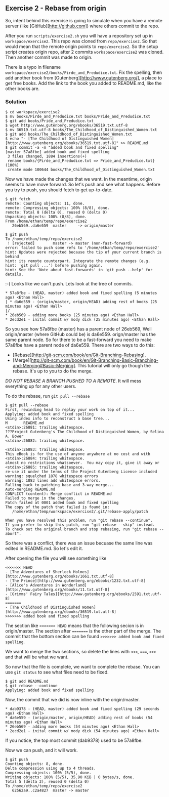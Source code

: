 ## Exercise 2 - Rebase from origin

So, intent behind this exercise is going to simulate when you have a remote server (like [GitHub][http://github.com]) where others commit to the repo.

After you run `scripts/exercise2.sh` you will have a repository set up in `workspace/exercise2`. This repo was cloned from `repo/exercise2`. So that would mean that the remote origin points to `repo/exercise2`. So the setup script creates origin repo, after 2 commits `workspace/exercise2` was cloned. Then another commit was made to origin.

There is a typo in filename `workspace/exercise2/books/Pirde_and_Predudice.txt`. Fix the spelling, then add another book from [Gutenberg][http://www.gutenberg.org/], a place to get free books. Add the link to the book you added to README.md, like the other books are.

### Solution
```
$ cd workspace/exercise2
$ mv books/Pirde_and_Predudice.txt books/Pride_and_Predudice.txt
$ git add books/Pride_and_Predudice.txt
$ wget http://www.gutenberg.org/ebooks/36519.txt.utf-8
$ mv 36519.txt.utf-8 books/The_Childhood_of_Distinguished_Women.txt
$ git add books/The_Childhood_of_Distinguished_Women.txt
$ echo "- [The Childhood of Distinguished Women][http://www.gutenberg.org/ebooks/36519.txt.utf-8]" >> README.md
$ git commit -a -m "added book and fixed spelling"
[master 57a8fbe] added book and fixed spelling
 3 files changed, 1884 insertions(+)
 rename books/{Pirde_and_Predudice.txt => Pride_and_Predudice.txt} (100%)
 create mode 100644 books/The_Childhood_of_Distinguished_Women.txt

```

Now we have made the changes that we want. In the meantime, origin seems to have move forward. So let's push and see what happens. Before you try to push, you should fetch to get up-to-date.
```
$ git fetch
remote: Counting objects: 11, done.
remote: Compressing objects: 100% (8/8), done.
remote: Total 8 (delta 0), reused 0 (delta 0)
Unpacking objects: 100% (8/8), done.
From /home/ethan/temp/repo/exercise2
   26eb569..da6e559  master     -> origin/master

$ git push
To /home/ethan/temp/repo/exercise2
 ! [rejected]        master -> master (non-fast-forward)
error: failed to push some refs to '/home/ethan/temp/repo/exercise2'
hint: Updates were rejected because the tip of your current branch is behind
hint: its remote counterpart. Integrate the remote changes (e.g.
hint: 'git pull ...') before pushing again.
hint: See the 'Note about fast-forwards' in 'git push --help' for details.
```

:-( Looks like we can't push. Lets look at the tree of commits.

```
* 57a8fbe - (HEAD, master) added book and fixed spelling (5 minutes ago) <Ethan Hall>
| * da6e559 - (origin/master, origin/HEAD) adding rest of books (25 minutes ago) <Ethan Hall>
|/  
* 26eb569 - adding more books (25 minutes ago) <Ethan Hall>
* 2ecd2e1 - inital commit w/ mody dick (25 minutes ago) <Ethan Hall>
```

So you see how 57a8fbe (master) has a parent node of 26eb569, Well origin/master (where GitHub could be) is da6e559. orign/master has the same parent node. So for there to be a fast-forward you need to make 57a8fbe have a parent node of da6e559. There are two ways to do this:
- [Rebase][http://git-scm.com/book/en/Git-Branching-Rebasing].
- [Merge][http://git-scm.com/book/en/Git-Branching-Basic-Branching-and-Merging#Basic-Merging].
This tutorial will only go though the rebase. It's up to you to do the merge.

*DO NOT REBASE A BRANCH PUSHED TO A REMOTE*. It will mess everything up for any other users.

To do the rebase, run `git pull --rebase`
```
$ git pull --rebase 
First, rewinding head to replay your work on top of it...
Applying: added book and fixed spelling
Using index info to reconstruct a base tree...
M       README.md
<stdin>:26881: trailing whitespace.
???Project Gutenberg's The Childhood of Distinguished Women, by Selina A. Bower
<stdin>:26882: trailing whitespace.

<stdin>:26883: trailing whitespace.
This eBook is for the use of anyone anywhere at no cost and with
<stdin>:26884: trailing whitespace.
almost no restrictions whatsoever.  You may copy it, give it away or
<stdin>:26885: trailing whitespace.
re-use it under the terms of the Project Gutenberg License included
warning: squelched 1878 whitespace errors
warning: 1883 lines add whitespace errors.
Falling back to patching base and 3-way merge...
Auto-merging README.md
CONFLICT (content): Merge conflict in README.md
Failed to merge in the changes.
Patch failed at 0001 added book and fixed spelling
The copy of the patch that failed is found in:
   /home/ethan/temp/workspace/exercise2/.git/rebase-apply/patch

When you have resolved this problem, run "git rebase --continue".
If you prefer to skip this patch, run "git rebase --skip" instead.
To check out the original branch and stop rebasing, run "git rebase --abort".
```

So there was a conflict, there was an issue becuase the same line was edited in README.md. So let's edit it.

After opening the file you will see something like
```
<<<<<<< HEAD
- [The Adventures of Sherlock Holmes][http://www.gutenberg.org/ebooks/1661.txt.utf-8]
- [The Prince][http://www.gutenberg.org/ebooks/1232.txt.utf-8]
- [Alice's Adventures in Wonderland][http://www.gutenberg.org/ebooks/11.txt.utf-8]
- [Grimms' Fairy Tales][http://www.gutenberg.org/ebooks/2591.txt.utf-8]
=======
- [The Childhood of Distinguished Women][http://www.gutenberg.org/ebooks/36519.txt.utf-8]
>>>>>>> added book and fixed spelling
```

The section like `<<<<<<< HEAD` means that the following secion is in origin/master. The section after `=======` is the other part of the merge. The commit that the bottom section can be found `>>>>>>> added book and fixed spelling`.

We want to merge the two sections, so delete the lines with `<<<`, `===`, `>>>` and that will be what we want.

So now that the file is complete, we want to complete the rebase. You can use `git status` to see what files need to be fixed.

```
$ git add README.md
$ git rebase --continue
Applying: added book and fixed spelling
```

Now, the commit that we did is now inline with the origin/master.

```
* dab9378 - (HEAD, master) added book and fixed spelling (29 seconds ago) <Ethan Hall>
* da6e559 - (origin/master, origin/HEAD) adding rest of books (54 minutes ago) <Ethan Hall>
* 26eb569 - adding more books (54 minutes ago) <Ethan Hall>
* 2ecd2e1 - inital commit w/ mody dick (54 minutes ago) <Ethan Hall>
```

If you notice, the top most commit (dab9378) used to be 57a8fbe.

Now we can push, and it will work.

```
$ git push
Counting objects: 8, done.
Delta compression using up to 4 threads.
Compressing objects: 100% (5/5), done.
Writing objects: 100% (5/5), 35.90 KiB | 0 bytes/s, done.
Total 5 (delta 2), reused 0 (delta 0)
To /home/ethan/temp/repo/exercise2
   62562a9..c2a4827  master -> master
```
